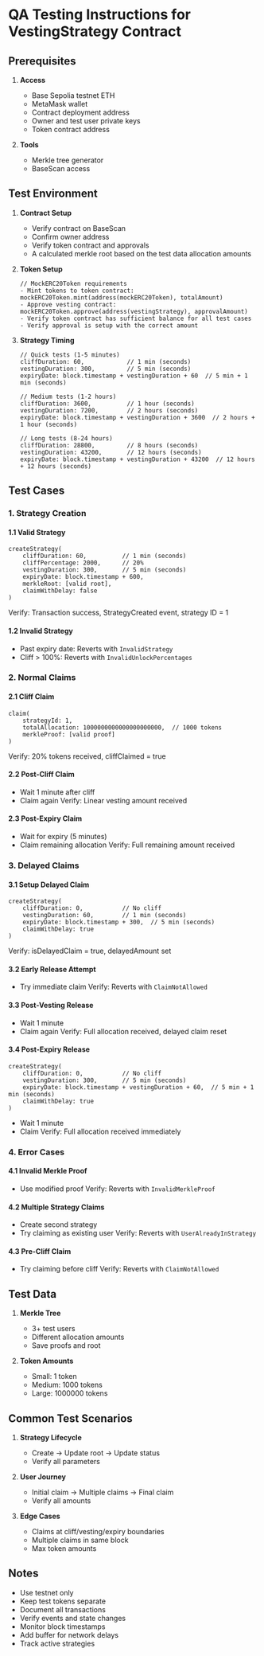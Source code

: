 # QA Testing Instructions for VestingStrategy Contract

## Prerequisites

1. **Access**
   - Base Sepolia testnet ETH
   - MetaMask wallet
   - Contract deployment address
   - Owner and test user private keys
   - Token contract address

2. **Tools**
   - Merkle tree generator
   - BaseScan access

## Test Environment

1. **Contract Setup**
   - Verify contract on BaseScan
   - Confirm owner address
   - Verify token contract and approvals
   - A calculated merkle root based on the test data allocation amounts

2. **Token Setup**
   ```solidity
   // MockERC20Token requirements
   - Mint tokens to token contract: mockERC20Token.mint(address(mockERC20Token), totalAmount)
   - Approve vesting contract: mockERC20Token.approve(address(vestingStrategy), approvalAmount)
   - Verify token contract has sufficient balance for all test cases
   - Verify approval is setup with the correct amount
   ```

3. **Strategy Timing**
   ```solidity
   // Quick tests (1-5 minutes)
   cliffDuration: 60,            // 1 min (seconds)
   vestingDuration: 300,         // 5 min (seconds)
   expiryDate: block.timestamp + vestingDuration + 60  // 5 min + 1 min (seconds)

   // Medium tests (1-2 hours)
   cliffDuration: 3600,          // 1 hour (seconds)
   vestingDuration: 7200,        // 2 hours (seconds)
   expiryDate: block.timestamp + vestingDuration + 3600  // 2 hours + 1 hour (seconds)

   // Long tests (8-24 hours)
   cliffDuration: 28800,         // 8 hours (seconds) 
   vestingDuration: 43200,       // 12 hours (seconds)
   expiryDate: block.timestamp + vestingDuration + 43200  // 12 hours + 12 hours (seconds)
   ```

## Test Cases

### 1. Strategy Creation

#### 1.1 Valid Strategy
```solidity
createStrategy(
    cliffDuration: 60,          // 1 min (seconds)
    cliffPercentage: 2000,      // 20%
    vestingDuration: 300,       // 5 min (seconds)
    expiryDate: block.timestamp + 600,
    merkleRoot: [valid root],
    claimWithDelay: false
)
```
Verify: Transaction success, StrategyCreated event, strategy ID = 1

#### 1.2 Invalid Strategy
- Past expiry date: Reverts with `InvalidStrategy`
- Cliff > 100%: Reverts with `InvalidUnlockPercentages`

### 2. Normal Claims

#### 2.1 Cliff Claim
```solidity
claim(
    strategyId: 1,
    totalAllocation: 1000000000000000000000,  // 1000 tokens
    merkleProof: [valid proof]
)
```
Verify: 20% tokens received, cliffClaimed = true

#### 2.2 Post-Cliff Claim
- Wait 1 minute after cliff
- Claim again
Verify: Linear vesting amount received

#### 2.3 Post-Expiry Claim
- Wait for expiry (5 minutes)
- Claim remaining allocation
Verify: Full remaining amount received

### 3. Delayed Claims

#### 3.1 Setup Delayed Claim
```solidity
createStrategy(
    cliffDuration: 0,           // No cliff
    vestingDuration: 60,        // 1 min (seconds)
    expiryDate: block.timestamp + 300,  // 5 min (seconds)
    claimWithDelay: true
)
```
Verify: isDelayedClaim = true, delayedAmount set

#### 3.2 Early Release Attempt
- Try immediate claim
Verify: Reverts with `ClaimNotAllowed`

#### 3.3 Post-Vesting Release
- Wait 1 minute
- Claim again
Verify: Full allocation received, delayed claim reset

#### 3.4 Post-Expiry Release
```solidity
createStrategy(
    cliffDuration: 0,           // No cliff
    vestingDuration: 300,       // 5 min (seconds)
    expiryDate: block.timestamp + vestingDuration + 60,  // 5 min + 1 min (seconds)
    claimWithDelay: true
)
```
- Wait 1 minute
- Claim
Verify: Full allocation received immediately

### 4. Error Cases

#### 4.1 Invalid Merkle Proof
- Use modified proof
Verify: Reverts with `InvalidMerkleProof`

#### 4.2 Multiple Strategy Claims
- Create second strategy
- Try claiming as existing user
Verify: Reverts with `UserAlreadyInStrategy`

#### 4.3 Pre-Cliff Claim
- Try claiming before cliff
Verify: Reverts with `ClaimNotAllowed`

## Test Data

1. **Merkle Tree**
   - 3+ test users
   - Different allocation amounts
   - Save proofs and root

2. **Token Amounts**
   - Small: 1 token
   - Medium: 1000 tokens
   - Large: 1000000 tokens

## Common Test Scenarios

1. **Strategy Lifecycle**
   - Create → Update root → Update status
   - Verify all parameters

2. **User Journey**
   - Initial claim → Multiple claims → Final claim
   - Verify all amounts

3. **Edge Cases**
   - Claims at cliff/vesting/expiry boundaries
   - Multiple claims in same block
   - Max token amounts

## Notes

- Use testnet only
- Keep test tokens separate
- Document all transactions
- Verify events and state changes
- Monitor block timestamps
- Add buffer for network delays
- Track active strategies
